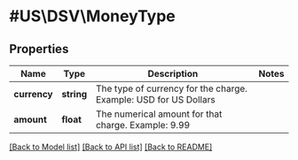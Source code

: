 # #US\DSV\MoneyType

## Properties

Name | Type | Description | Notes
------------ | ------------- | ------------- | -------------
**currency** | **string** | The type of currency for the charge. Example: USD for US Dollars |
**amount** | **float** | The numerical amount for that charge. Example: 9.99 |


[[Back to Model list]](../) [[Back to API list]](../../Api/US/DSV) [[Back to README]](../../README.md)
